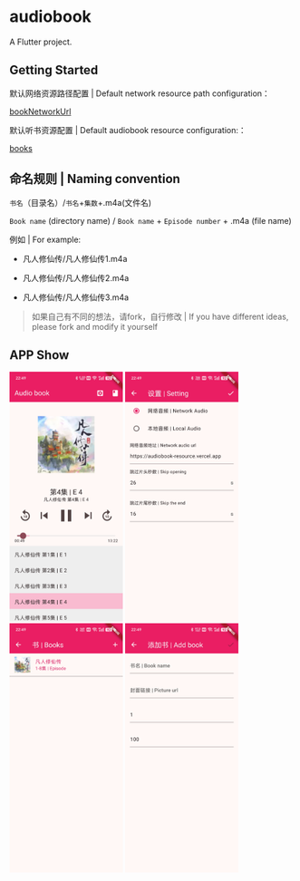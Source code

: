 # audiobook

A Flutter project.

## Getting Started

默认网络资源路径配置 | Default network resource path configuration：

[bookNetworkUrl](./lib/config/Global.dart)

默认听书资源配置 | Default audiobook resource configuration:：

[books](./lib/config/Global.dart)

## 命名规则 | Naming convention

`书名`（目录名）/`书名`+`集数`+.m4a(文件名)

`Book name` (directory name) / `Book name` + `Episode number` + .m4a (file name)

例如 | For example:

- 凡人修仙传/凡人修仙传1.m4a

- 凡人修仙传/凡人修仙传2.m4a

- 凡人修仙传/凡人修仙传3.m4a


> 如果自己有不同的想法，请fork，自行修改 | If you have different ideas, please fork and modify it yourself


## APP Show

<img src="https://github.com/shareven/audiobook/blob/main/images/audiobook1.jpg?raw=true" width="200">

<img src="https://github.com/shareven/audiobook/blob/main/images/audiobook2.jpg?raw=true" width="200">

<img src="https://github.com/shareven/audiobook/blob/main/images/audiobook3.jpg?raw=true" width="200">

<img src="https://github.com/shareven/audiobook/blob/main/images/audiobook4.jpg?raw=true" width="200">
